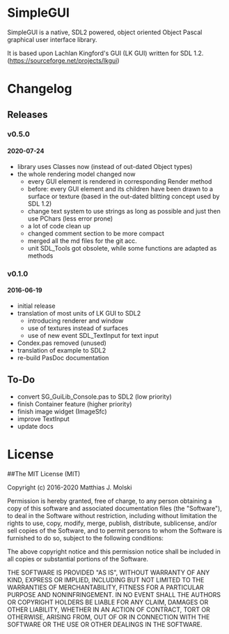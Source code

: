 # SimpleGUI
SimpleGUI is a native, SDL2 powered, object oriented Object Pascal graphical
user interface library.

It is based upon Lachlan Kingford's GUI (LK GUI) written for SDL 1.2.
(https://sourceforge.net/projects/lkgui)

# Changelog
## Releases
### v0.5.0
#### 2020-07-24
* library uses Classes now (instead of out-dated Object types)
* the whole rendering model changed now
  * every GUI element is rendered in corresponding Render method
  * before: every GUI element and its children have been drawn to a surface or
  texture (based in the out-dated blitting concept used by SDL 1.2)
  * change text system to use strings as long as possible and just then use
  PChars (less error prone)
  * a lot of code clean up
  * changed comment section to be more compact
  * merged all the md files for the git acc.
  * unit SDL_Tools got obsolete, while some functions are adapted as methods
### v0.1.0
#### 2016-06-19
* initial release
* translation of most units of LK GUI to SDL2
  * introducing renderer and window
  * use of textures instead of surfaces
  * use of new event SDL_TextInput for text input
* Condex.pas removed (unused)
* translation of example to SDL2
* re-build PasDoc documentation

## To-Do
* convert SG_GuiLib_Console.pas to SDL2 (low priority)
* finish Container feature (higher priority)
* finish image widget (ImageSfc)
* improve TextInput
* update docs

# License
##The MIT License (MIT)

Copyright (c) 2016-2020 Matthias J. Molski

Permission is hereby granted, free of charge, to any person obtaining a copy
of this software and associated documentation files (the "Software"), to deal
in the Software without restriction, including without limitation the rights
to use, copy, modify, merge, publish, distribute, sublicense, and/or sell
copies of the Software, and to permit persons to whom the Software is
furnished to do so, subject to the following conditions:

The above copyright notice and this permission notice shall be included in all
copies or substantial portions of the Software.

THE SOFTWARE IS PROVIDED "AS IS", WITHOUT WARRANTY OF ANY KIND, EXPRESS OR
IMPLIED, INCLUDING BUT NOT LIMITED TO THE WARRANTIES OF MERCHANTABILITY,
FITNESS FOR A PARTICULAR PURPOSE AND NONINFRINGEMENT. IN NO EVENT SHALL THE
AUTHORS OR COPYRIGHT HOLDERS BE LIABLE FOR ANY CLAIM, DAMAGES OR OTHER
LIABILITY, WHETHER IN AN ACTION OF CONTRACT, TORT OR OTHERWISE, ARISING FROM,
OUT OF OR IN CONNECTION WITH THE SOFTWARE OR THE USE OR OTHER DEALINGS IN THE
SOFTWARE.
